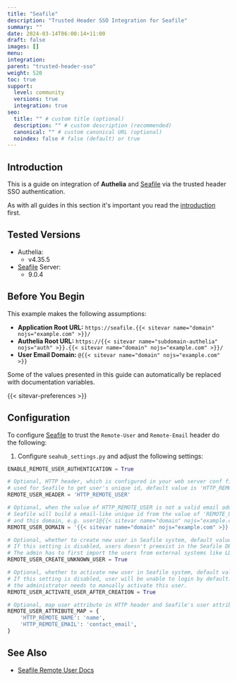 ```yaml
---
title: "Seafile"
description: "Trusted Header SSO Integration for Seafile"
summary: ""
date: 2024-03-14T06:00:14+11:00
draft: false
images: []
menu:
integration:
parent: "trusted-header-sso"
weight: 520
toc: true
support:
  level: community
  versions: true
  integration: true
seo:
  title: "" # custom title (optional)
  description: "" # custom description (recommended)
  canonical: "" # custom canonical URL (optional)
  noindex: false # false (default) or true
---
```


## Introduction

This is a guide on integration of __Authelia__ and [Seafile] via the trusted header SSO authentication.

As with all guides in this section it's important you read the [introduction](../introduction.md) first.

## Tested Versions

* Authelia:
  * v4.35.5
* [Seafile] Server:
  * 9.0.4

## Before You Begin

This example makes the following assumptions:

* __Application Root URL:__ `https://seafile.{{< sitevar name="domain" nojs="example.com" >}}/`
* __Authelia Root URL:__ `https://{{< sitevar name="subdomain-authelia" nojs="auth" >}}.{{< sitevar name="domain" nojs="example.com" >}}/`
* __User Email Domain:__ `@{{< sitevar name="domain" nojs="example.com" >}}`

Some of the values presented in this guide can automatically be replaced with documentation variables.

{{< sitevar-preferences >}}

## Configuration

To configure [Seafile] to trust the `Remote-User` and `Remote-Email` header do the following:

1. Configure `seahub_settings.py` and adjust the following  settings:
```python
ENABLE_REMOTE_USER_AUTHENTICATION = True

# Optional, HTTP header, which is configured in your web server conf file,
# used for Seafile to get user's unique id, default value is 'HTTP_REMOTE_USER'.
REMOTE_USER_HEADER = 'HTTP_REMOTE_USER'

# Optional, when the value of HTTP_REMOTE_USER is not a valid email address，
# Seafile will build a email-like unique id from the value of 'REMOTE_USER_HEADER'
# and this domain, e.g. user1@{{< sitevar name="domain" nojs="example.com" >}}.
REMOTE_USER_DOMAIN = '{{< sitevar name="domain" nojs="example.com" >}}'

# Optional, whether to create new user in Seafile system, default value is True.
# If this setting is disabled, users doesn't preexist in the Seafile DB cannot login.
# The admin has to first import the users from external systems like LDAP.
REMOTE_USER_CREATE_UNKNOWN_USER = True

# Optional, whether to activate new user in Seafile system, default value is True.
# If this setting is disabled, user will be unable to login by default.
# the administrator needs to manually activate this user.
REMOTE_USER_ACTIVATE_USER_AFTER_CREATION = True

# Optional, map user attribute in HTTP header and Seafile's user attribute.
REMOTE_USER_ATTRIBUTE_MAP = {
    'HTTP_REMOTE_NAME': 'name',
    'HTTP_REMOTE_EMAIL': 'contact_email',
}
```

## See Also

* [Seafile Remote User Docs](https://manual.seafile.com/latest/config/remote_user/)

[Seafile]: https://www.seafile.com/
